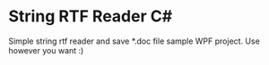 # String RTF Reader C#
Simple string rtf reader and save *.doc file sample WPF project.
Use however you want :)
